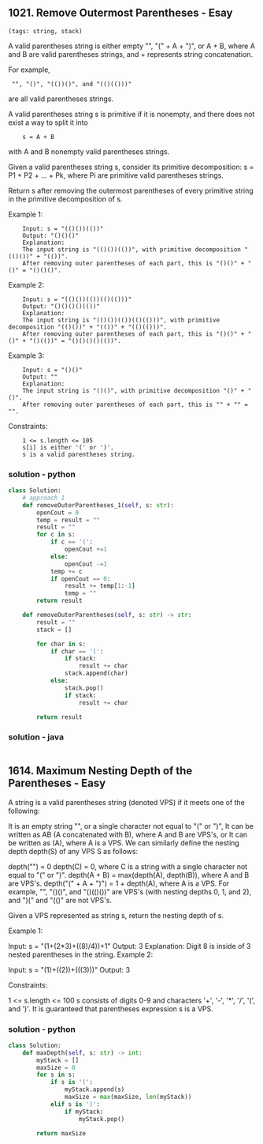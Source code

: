 
## 1021. Remove Outermost Parentheses - Esay
    (tags: string, stack)

A valid parentheses string is either empty "", "(" + A + ")", or A + B, where A and B are valid parentheses strings, and + represents string concatenation.

For example,

     "", "()", "(())()", and "(()(()))" 
     
are all valid parentheses strings.

A valid parentheses string s is primitive if it is nonempty, and there does not exist a way to split it into 

        s = A + B

 with A and B nonempty valid parentheses strings.

Given a valid parentheses string s, consider its primitive decomposition: s = P1 + P2 + ... + Pk, where Pi are primitive valid parentheses strings.

Return s after removing the outermost parentheses of every primitive string in the primitive decomposition of s.

 

Example 1:

        Input: s = "(()())(())"
        Output: "()()()"
        Explanation: 
        The input string is "(()())(())", with primitive decomposition "(()())" + "(())".
        After removing outer parentheses of each part, this is "()()" + "()" = "()()()".
Example 2:

        Input: s = "(()())(())(()(()))"
        Output: "()()()()(())"
        Explanation: 
        The input string is "(()())(())(()(()))", with primitive decomposition "(()())" + "(())" + "(()(()))".
        After removing outer parentheses of each part, this is "()()" + "()" + "()(())" = "()()()()(())".

Example 3:

        Input: s = "()()"
        Output: ""
        Explanation: 
        The input string is "()()", with primitive decomposition "()" + "()".
        After removing outer parentheses of each part, this is "" + "" = "".
 

Constraints:

        1 <= s.length <= 105
        s[i] is either '(' or ')'.
        s is a valid parentheses string.

### solution - python
```py
class Solution:
    # approach 1 
    def removeOuterParentheses_1(self, s: str):
        openCout = 0
        temp = result = ""
        result = ""
        for c in s:
            if c == '(':
                openCout +=1 
            else:
                openCout -=1
            temp += c
            if openCout == 0:
                result += temp[1:-1]
                temp = ""
        return result 

    def removeOuterParentheses(self, s: str) -> str:
        result = ""
        stack = []

        for char in s:
            if char == '(':
                if stack:
                    result += char
                stack.append(char)
            else:
                stack.pop()
                if stack:
                    result += char

        return result

```

### solution - java
```java

```

## 1614. Maximum Nesting Depth of the Parentheses - Easy

A string is a valid parentheses string (denoted VPS) if it meets one of the following:

It is an empty string "", or a single character not equal to "(" or ")",
It can be written as AB (A concatenated with B), where A and B are VPS's, or
It can be written as (A), where A is a VPS.
We can similarly define the nesting depth depth(S) of any VPS S as follows:

depth("") = 0
depth(C) = 0, where C is a string with a single character not equal to "(" or ")".
depth(A + B) = max(depth(A), depth(B)), where A and B are VPS's.
depth("(" + A + ")") = 1 + depth(A), where A is a VPS.
For example, "", "()()", and "()(()())" are VPS's (with nesting depths 0, 1, and 2), and ")(" and "(()" are not VPS's.

Given a VPS represented as string s, return the nesting depth of s.

 

Example 1:

Input: s = "(1+(2*3)+((8)/4))+1"
Output: 3
Explanation: Digit 8 is inside of 3 nested parentheses in the string.
Example 2:

Input: s = "(1)+((2))+(((3)))"
Output: 3
 

Constraints:

1 <= s.length <= 100
s consists of digits 0-9 and characters '+', '-', '*', '/', '(', and ')'.
It is guaranteed that parentheses expression s is a VPS.

### solution - python
```py
class Solution:
    def maxDepth(self, s: str) -> int:
        myStack = []
        maxSize = 0
        for s in s:
            if s is '(':
                myStack.append(s)
                maxSize = max(maxSize, len(myStack))
            elif s is ')':
                if myStack:
                    myStack.pop()

        return maxSize
```